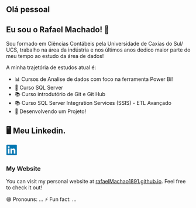 
## Olá pessoal 


## Eu sou o Rafael Machado! 👋

Sou formado em Ciências Contábeis pela Universidade de Caxias do Sul/ UCS, trabalho na área da indústria e nos últimos anos dedico maior parte do meu tempo ao estudo da área de dados! 

A minha trajetória de estudos atual é: 

- 📊 Cursos de Analise de dados com foco na ferramenta Power Bi!
- 📜 Curso SQL Server
- 📚 Curso introdutório de Git e Git Hub
- 📚 Curso SQL Server Integration Services (SSIS) - ETL Avançado
- 🔭 Desenvolvendo um Projeto!


## 🖥 <b>Meu Linkedin.</b>  

<div align='Left'>
  <a href='https://www.linkedin.com/in/rafael-machado-dmn1' target='_blank'>
    <img alt='LinkedIn' height='30' width='30' src='https://raw.githubusercontent.com/devicons/devicon/master/icons/linkedin/linkedin-original.svg'/>
  </a>
</div>

### My Website
You can visit my personal website at [rafaelMachao1891.github.io](https://rafaelMachado.github.io). Feel free to check it out!

😄 Pronouns: ...
⚡ Fun fact: ...
